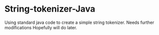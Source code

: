 # String-tokenizer-Java

Using standard java code to create a simple string tokenizer.
Needs further modifications
Hopefully will do later.
